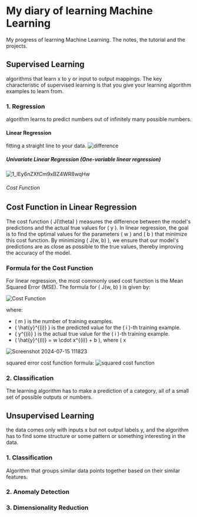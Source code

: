 # My diary of learning Machine Learning
My progress of learning Machine Learning. The notes, the tutorial and the projects.

## Supervised Learning
algorithms that learn x to y or input to output mappings. The key characteristic of supervised learning is that you give your learning algorithm examples to learn from.

### 1. Regression
algorithm learns to predict numbers out of infinitely many possible numbers. 

#### Linear Regression
fitting a straight line to your data. 
![difference](https://github.com/user-attachments/assets/2c43ca34-4995-4a4b-b4ed-fc8078b7d575)

##### Univariate Linear Regression (One-variable linear regression)
![1_lEy6nZXfCm9xBZ4WR8wqHw](https://github.com/user-attachments/assets/df2e4608-8e16-4b30-b76d-43ab973df76b)

###### Cost Function
## Cost Function in Linear Regression

The cost function \( J(\theta) \) measures the difference between the model's predictions and the actual true values for \( y \). In linear regression, the goal is to find the optimal values for the parameters \( w \) and \( b \) that minimize this cost function. By minimizing \( J(w, b) \), we ensure that our model's predictions are as close as possible to the true values, thereby improving the accuracy of the model.

### Formula for the Cost Function

For linear regression, the most commonly used cost function is the Mean Squared Error (MSE). The formula for \( J(w, b) \) is given by:

![Cost Function](https://quicklatex.com/cache3/ql_c1a872e922dc0d9e4bc7a51690abf14c_l3.png)

where:
- \( m \) is the number of training examples.
- \( \hat{y}^{(i)} \) is the predicted value for the \( i \)-th training example.
- \( y^{(i)} \) is the actual true value for the \( i \)-th training example.
- \( \hat{y}^{(i)} = w \cdot x^{(i)} + b \), where \( x

![Screenshot 2024-07-15 111823](https://github.com/user-attachments/assets/26090796-3dbc-4fe5-ab9d-50ceb4ded4d5)

squared error cost function formula:
![squared cost function](https://github.com/user-attachments/assets/d54bdbe1-9596-4ebc-9808-39785567a2bb)







### 2. Classification
The learning algorithm has to make a prediction of a category, all of a small set of possible outputs or numbers.

## Unsupervised Learning
the data comes only with inputs x but not output labels y, and the algorithm has to find some structure or some pattern or something interesting in the data.

### 1. Classification
Algorithm that groups similar data points together based on their similar features.


### 2. Anomaly Detection

### 3. Dimensionality Reduction
